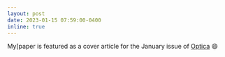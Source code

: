 ```yaml
---
layout: post
date: 2023-01-15 07:59:00-0400
inline: true
---
```


My[paper is featured as a cover article for the January issue of [Optica](https://opg.optica.org/optica/aboutthecover.cfm?volume=10&issue=1) :smile:

